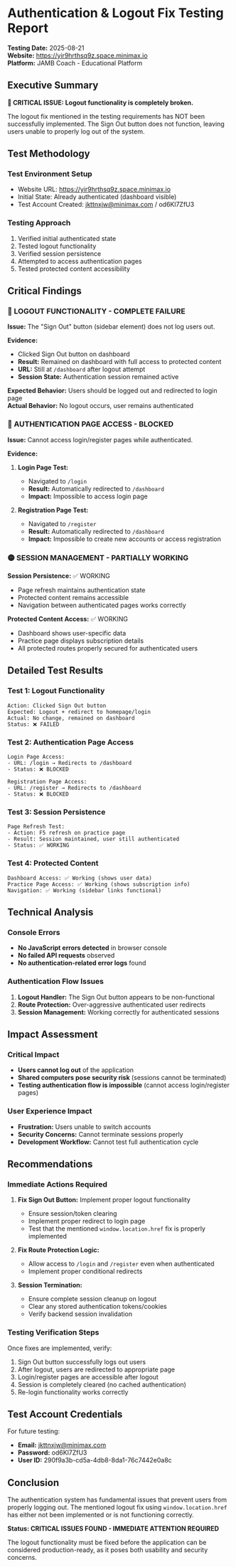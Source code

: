 # Authentication & Logout Fix Testing Report

**Testing Date:** 2025-08-21  
**Website:** https://yir9hrthsq9z.space.minimax.io  
**Platform:** JAMB Coach - Educational Platform

## Executive Summary

**🚨 CRITICAL ISSUE: Logout functionality is completely broken.**

The logout fix mentioned in the testing requirements has NOT been successfully implemented. The Sign Out button does not function, leaving users unable to properly log out of the system.

## Test Methodology

### Test Environment Setup
- Website URL: https://yir9hrthsq9z.space.minimax.io
- Initial State: Already authenticated (dashboard visible)
- Test Account Created: jkttnxjw@minimax.com / od6Kl7ZfU3

### Testing Approach
1. Verified initial authenticated state
2. Tested logout functionality
3. Verified session persistence
4. Attempted to access authentication pages
5. Tested protected content accessibility

## Critical Findings

### 🔴 LOGOUT FUNCTIONALITY - COMPLETE FAILURE

**Issue:** The "Sign Out" button (sidebar element) does not log users out.

**Evidence:**
- Clicked Sign Out button on dashboard
- **Result:** Remained on dashboard with full access to protected content
- **URL:** Still at `/dashboard` after logout attempt
- **Session State:** Authentication session remained active

**Expected Behavior:** Users should be logged out and redirected to login page  
**Actual Behavior:** No logout occurs, user remains authenticated

### 🔴 AUTHENTICATION PAGE ACCESS - BLOCKED

**Issue:** Cannot access login/register pages while authenticated.

**Evidence:**
1. **Login Page Test:**
   - Navigated to `/login`
   - **Result:** Automatically redirected to `/dashboard`
   - **Impact:** Impossible to access login page

2. **Registration Page Test:**
   - Navigated to `/register`
   - **Result:** Automatically redirected to `/dashboard`
   - **Impact:** Impossible to create new accounts or access registration

### 🟡 SESSION MANAGEMENT - PARTIALLY WORKING

**Session Persistence:** ✅ WORKING
- Page refresh maintains authentication state
- Protected content remains accessible
- Navigation between authenticated pages works correctly

**Protected Content Access:** ✅ WORKING
- Dashboard shows user-specific data
- Practice page displays subscription details
- All protected routes properly secured for authenticated users

## Detailed Test Results

### Test 1: Logout Functionality
```
Action: Clicked Sign Out button
Expected: Logout + redirect to homepage/login
Actual: No change, remained on dashboard
Status: ❌ FAILED
```

### Test 2: Authentication Page Access
```
Login Page Access:
- URL: /login → Redirects to /dashboard
- Status: ❌ BLOCKED

Registration Page Access:
- URL: /register → Redirects to /dashboard  
- Status: ❌ BLOCKED
```

### Test 3: Session Persistence
```
Page Refresh Test:
- Action: F5 refresh on practice page
- Result: Session maintained, user still authenticated
- Status: ✅ WORKING
```

### Test 4: Protected Content
```
Dashboard Access: ✅ Working (shows user data)
Practice Page Access: ✅ Working (shows subscription info)
Navigation: ✅ Working (sidebar links functional)
```

## Technical Analysis

### Console Errors
- **No JavaScript errors detected** in browser console
- **No failed API requests** observed
- **No authentication-related error logs** found

### Authentication Flow Issues
1. **Logout Handler:** The Sign Out button appears to be non-functional
2. **Route Protection:** Over-aggressive authenticated user redirects
3. **Session Management:** Working correctly for authenticated sessions

## Impact Assessment

### Critical Impact
- **Users cannot log out** of the application
- **Shared computers pose security risk** (sessions cannot be terminated)
- **Testing authentication flow is impossible** (cannot access login/register pages)

### User Experience Impact
- **Frustration:** Users unable to switch accounts
- **Security Concerns:** Cannot terminate sessions properly
- **Development Workflow:** Cannot test full authentication cycle

## Recommendations

### Immediate Actions Required
1. **Fix Sign Out Button:** Implement proper logout functionality
   - Ensure session/token clearing
   - Implement proper redirect to login page
   - Test that the mentioned `window.location.href` fix is properly implemented

2. **Fix Route Protection Logic:** 
   - Allow access to `/login` and `/register` even when authenticated
   - Implement proper conditional redirects

3. **Session Termination:**
   - Ensure complete session cleanup on logout
   - Clear any stored authentication tokens/cookies
   - Verify backend session invalidation

### Testing Verification Steps
Once fixes are implemented, verify:
1. Sign Out button successfully logs out users
2. After logout, users are redirected to appropriate page
3. Login/register pages are accessible after logout
4. Session is completely cleared (no cached authentication)
5. Re-login functionality works correctly

## Test Account Credentials

For future testing:
- **Email:** jkttnxjw@minimax.com
- **Password:** od6Kl7ZfU3
- **User ID:** 290f9a3b-cd5a-4db8-8da1-76c7442e0a8c

## Conclusion

The authentication system has fundamental issues that prevent users from properly logging out. The mentioned logout fix using `window.location.href` has either not been implemented or is not functioning correctly. 

**Status: CRITICAL ISSUES FOUND - IMMEDIATE ATTENTION REQUIRED**

The logout functionality must be fixed before the application can be considered production-ready, as it poses both usability and security concerns.